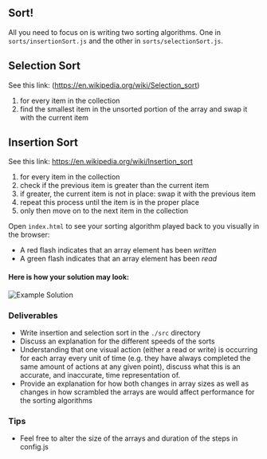 ## Sort!

All you need to focus on is writing two sorting algorithms. One in ```sorts/insertionSort.js``` and the other in ```sorts/selectionSort.js```.
   
## Selection Sort

  See this link: (https://en.wikipedia.org/wiki/Selection_sort)
  1. for every item in the collection
  2. find the smallest item in the unsorted portion of the array and swap it with the current item

## Insertion Sort

  See this link: https://en.wikipedia.org/wiki/Insertion_sort
  1. for every item in the collection 
  2. check if the previous item is greater than the current item
  3. if greater, the current item is not in place: swap it with the previous item
  4. repeat this process until the item is in the proper place
  5. only then move on to the next item in the collection

Open ```index.html``` to see your sorting algorithm played back to you visually in the browser:
  - A red flash indicates that an array element has been *written*
  - A green flash indicates that an array element has been *read*

#### Here is how your solution may look:

![Example Solution](https://curriculum-content.s3.amazonaws.com/react/example-solution-minified.gif)


### Deliverables

  - Write insertion and selection sort in the ```./src``` directory
  - Discuss an explanation for the different speeds of the sorts
  - Understanding that one visual action (either a read or write) is occurring for each array every unit of time (e.g. they have always completed the same amount of actions at any given point), discuss what this is an accurate, and inaccurate, time representation of.
  - Provide an explanation for how both changes in array sizes as well as changes in how scrambled the arrays are would affect performance for the sorting algorithms


### Tips

  - Feel free to alter the size of the arrays and duration of the steps in config.js
